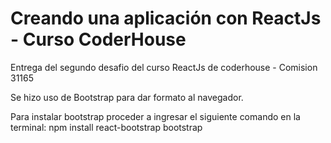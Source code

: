 # Creando una aplicación con ReactJs - Curso CoderHouse

Entrega del segundo desafio del curso ReactJs de coderhouse - Comision 31165

Se hizo uso de Bootstrap para dar formato al navegador.

Para instalar bootstrap proceder a ingresar el siguiente comando en la terminal:
npm install react-bootstrap bootstrap


